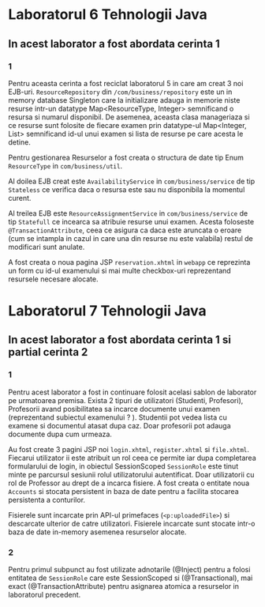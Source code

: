 # Laboratorul 6 Tehnologii Java

## In acest laborator a fost abordata cerinta 1

### 1

Pentru aceasta cerinta a fost reciclat laboratorul 5 in care am creat 3 noi EJB-uri. `ResourceRepository` din `/com/business/repository` este un in memory database Singleton care la initializare adauga in memorie niste resurse intr-un datatype Map<ResourceType, Integer> semnificand o resursa si numarul disponibil. De asemenea, aceasta clasa manageriaza si ce resurse sunt folosite de fiecare examen prin datatype-ul Map<Integer, List<ResourceType>> semnificand id-ul unui examen si lista de resurse pe care acesta le detine.

Pentru gestionarea Resurselor a fost creata o structura de date tip Enum `ResourceType` in `com/business/util`.

Al doilea EJB creat este `AvailabilityService` in `com/business/service` de tip `Stateless` ce verifica daca o resursa este sau nu disponibila la momentul curent.

Al treilea EJB este `ResourceAssignmentService` in `com/business/service` de tip `Statefull` ce incearca sa atribuie resurse unui examen. Acesta foloseste `@TransactionAttribute`, ceea ce asigura ca daca este aruncata o eroare (cum se intampla in cazul in care una din resurse nu este valabila) restul de modificari sunt anulate.

A fost creata o noua pagina JSP `reservation.xhtml` in `webapp` ce reprezinta un form cu id-ul examenului si mai multe checkbox-uri reprezentand resursele necesare alocate.

# Laboratorul 7 Tehnologii Java

## In acest laborator a fost abordata cerinta 1 si partial cerinta 2

### 1

Pentru acest laborator a fost in continuare folosit acelasi sablon de laborator pe urmatoarea premisa. Exista 2 tipuri de utilizatori (Studenti, Profesori), Profesorii avand posibilitatea sa incarce documente unui examen (reprezentand subiectul examenului ? ). Studentii pot vedea lista cu examene si documentul atasat dupa caz. Doar profesorii pot adauga documente dupa cum urmeaza.

Au fost create 3 pagini JSP noi `login.xhtml`, `register.xhtml` si `file.xhtml`. Fiecarui utilizator ii este atribuit un rol ceea ce permite iar dupa completarea formularului de login, in obiectul SessionScoped `SessionRole` este tinut minte pe parcursul sesiunii rolul utilizatorului autentificat. Doar utilizatorii cu rol de Professor au drept de a incarca fisiere. A fost creata o entitate noua `Accounts` si stocata persistent in baza de date pentru a facilita stocarea persistenta a conturilor.

Fisierele sunt incarcate prin API-ul primefaces (`<p:uploadedFile>`) si descarcate ulterior de catre utilizatori. Fisierele incarcate sunt stocate intr-o baza de date in-memory asemenea resurselor alocate.

### 2

Pentru primul subpunct au fost utilizate adnotarile (@Inject) pentru a folosi entitatea de `SessionRole` care este SessionScoped si (@Transactional), mai exact (@TransactionAttribute) pentru asignarea atomica a resurselor in laboratorul precedent.
